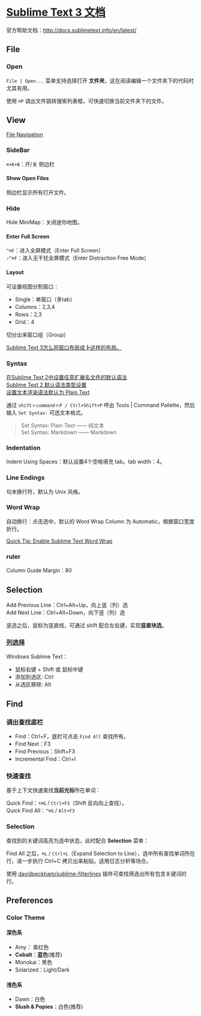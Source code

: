 # [Sublime Text 3 文档](http://feliving.github.io/Sublime-Text-3-Documentation/)

官方帮助文档：<http://docs.sublimetext.info/en/latest/>

## File
### Open
`File | Open...` 菜单支持选择打开 **文件夹**，这在阅读编辑一个文件夹下的代码时尤其有用。

使用 `⌘P` 调出文件跳转搜索列表框，可快速切换当前文件夹下的文件。

## View
[File Navigation](http://docs.sublimetext.info/en/latest/file_management/file_navigation.html)  

### SideBar
`⌘+K+B`：开/关 侧边栏

#### Show Open Files
侧边栏显示所有打开文件。

### Hide
Hide MiniMap：关闭迷你地图。

#### Enter Full Screen
`^⌘F`：进入全屏模式（Enter Full Screen）  
`⇧^⌘F`：进入无干扰全屏模式（Enter Distraction Free Mode）  

#### Layout
可设置视图分割窗口：  

- Single：单窗口（多tab）  
- Columns：2,3,4  
- Rows：2,3  
- Grid：4  

切分出来窗口组（Group）

[Sublime Text 3怎么将窗口布局成┣这样的布局。](https://segmentfault.com/q/1010000000491630)

### Syntax
[在Sublime Text 2中设置任意扩展名文件的默认语法](http://www.cnblogs.com/zhangronghua/archive/2012/02/29/settingdefaultsyntaxforanyfileinsublimetext2.html)  
[Sublime Text 2 默认语法类型设置](http://blog.ailms.me/2013/06/27/sublime-text2-default-syntax.html)  
[设置文本渲染语法默认为 Plain Text](http://stackoverflow.com/questions/27454555/how-do-i-set-sublime-text-to-auto-detect-a-file-type-after-setting-it-once)

通过 `shift＋command＋P / Ctrl+Shift+P` 呼出 Tools | Command Pallette，然后输入 `Set Syntax:` 可选文本格式。

> Set Syntax: Plain Text —— 纯文本  
> Set Syntax: Markdown —— Markdown

### Indentation
Indent Using Spaces：默认设置4个空格填充 tab。tab width：4。

### Line Endings
句末换行符，默认为 Unix 风格。

### Word Wrap
自动换行：点击选中，默认的 Word Wrap Column 为 Automatic，根据窗口宽度折行。

[Quick Tip: Enable Sublime Text Word Wrap](http://justinseeley.com/tutorials/quick-tip-enable-sublime-text-word-wrap/)

### ruler
Column Guide Margin：80

## Selection
Add Previous Line：Ctrl+Alt+Up，向上竖（列）选  
Add Next Line：Ctrl+Alt+Down，向下竖（列）选  

竖选之后，鼠标为竖直线，可通过 shift 配合左右键，实现**竖直块选**。

### [列选择](http://feliving.github.io/Sublime-Text-3-Documentation/column_selection.html)
Windows Sublime Text：  

- 鼠标右键 + Shift 或 鼠标中键  
- 添加到选区: Ctrl  
- 从选区移除: Alt  

## Find
### 调出查找底栏

- Find：Ctrl+F，底栏可点击 `Find All` 查找所有。  
- Find Next：F3  
- Find Previous：Shift+F3  
- Incremental Find：Ctrl+I  

### 快速查找
基于上下文快速查找**当前光标**所在单词：

Quick Find：`⌥⌘G` / `Ctrl+F3`（Shift 反向向上查找）。  
Quick Find All：`^⌘G` / `Alt+F3`  

### Selection
查找到的关键词高亮为选中状态，此时配合 **Selection** 菜单：

Find All 之后，`⌘L` / `Ctrl+L`（Expand Selection to Line），选中所有查找单词所在行，进一步执行 Ctrl+C 拷贝出来粘贴，适用日志分析等场合。

使用 [davidpeckham/sublime-filterlines](https://github.com/davidpeckham/sublime-filterlines) 插件可查找筛选出所有包含关键词的行。

## Preferences
### Color Theme
#### 深色系

- Amy：   紫红色
- **Cobalt**：**蓝色**(推荐)
- Monokai：黑色
- Solarized：Light/Dark

#### 浅色系
- Dawn：白色
- **Slush & Popies**：白色(推荐)
